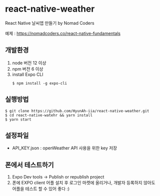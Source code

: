 # react-native-weather
React Native 날씨앱 만들기 by Nomad Coders

예제 : https://nomadcoders.co/react-native-fundamentals

개발환경
---
1. node 버전 12 이상
2. npm 버전 6 이상
3. install Expo CLI
   ```
   $ npm install -g expo-cli
   ```

실행방법
---
```
$ git clone https://github.com/HyunAh-iia/react-native-weather.git
$ cd react-native-watehr && yarn install
$ yarn start
```

설정파일
---
- API_KEY.json : openWeather API 사용을 위한 key 저장


폰에서 테스트하기
---
1. Expo Dev tools -> Publish or republish project
2. 폰에 EXPO client 어플 설치 후 로그인
 마켓에 올리거나, 개발자 등록하지 않아도 어플을 테스트 할 수 있어 좋다 :)

